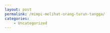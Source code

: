 ```yaml
---
layout: post
permalink: /mimpi-melihat-orang-turun-tangga/
categories:
    - Uncategorized
---
```


